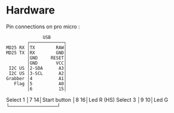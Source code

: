 # Hardware

Pin connections on pro micro : 

                  USB   
            ┌─────────────┐
    MD25 RX │TX        RAW│
    MD25 TX │RX        GND│
            │GND     RESET│
            │GND       VCC│
     I2C US │2-SDA      A3│
     I2C US │3-SCL      A2│
    Grabber │4          A1│
       Flag │5          A0│
            │6          15│
   Select 1 │7          14│Start button
            │8          16│Led R (HS)
   Select 3 │9          10│Led G
            └─────────────┘
